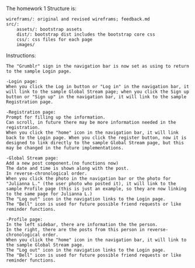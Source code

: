 
The homework 1 Structure is:

	wireframs/: original and revised wireframs; feedback.md
	src/: 
		assets/: bootstrap assets
		dist/: bootstrap dist includes the bootstrap core css
		css/: css files for each page
		images/


Instructions:

	The "Grumblr" sign in the navigation bar is now set as using to return to the sample Login page.

	-Login page: 
	When you click the Log in button or "Log in" in the navigation bar, it will link to the sample Global Stream page; when you click the Sign up button or "Sign up" in the navigation bar, it will link to the sample Registration page.

	-Registration page:
	Prompt for filling up the information. 
	Can scroll, in future there may be more information needed in the registration.
	When you click the "home" icon in the navigation bar, it will link back to the Login page. When you click the register button, now it is designed to link directly to the sample Global Stream page, but this may be changed in the future implementations.

	-Global Stream page:
	Add a new post component.(no functions now)
	The date and time is shown along with the post.
	In reverse-chronological order.
	When you click the photo in the navigation bar or the photo for "Julianna L." (the user photo who posted it), it will link to the sample Profile page (this is just an example, so they are now linking to the same page for Julianna L.)
	The "Log out" icon in the navigation links to the Login page.
	The "Bell" icon is used for future possible friend requests or like reminder functions.

	-Profile page:
	In the left sidebar, there are information the the person.
	In the right, there are the posts from this person in reverse-chronological order.
	When you click the "home" icon in the navigation bar, it will link to the sample Global Stream page.
	The "Log out" icon in the navigation links to the Login page.
	The "Bell" icon is used for future possible friend requests or like reminder functions.